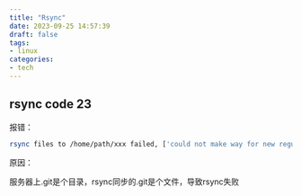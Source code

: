 ```yaml
---
title: "Rsync"
date: 2023-09-25 14:57:39
draft: false
tags: 
- linux
categories:
- tech
---
```


## rsync code 23

报错：
```bash
rsync files to /home/path/xxx failed, ['could not make way for new regular file: xxx/.git', 'rsync error: some files/attrs were not transferred (see previous errors) (code 23) at main.c(1039)']
```

原因：

服务器上.git是个目录，rsync同步的.git是个文件，导致rsync失败